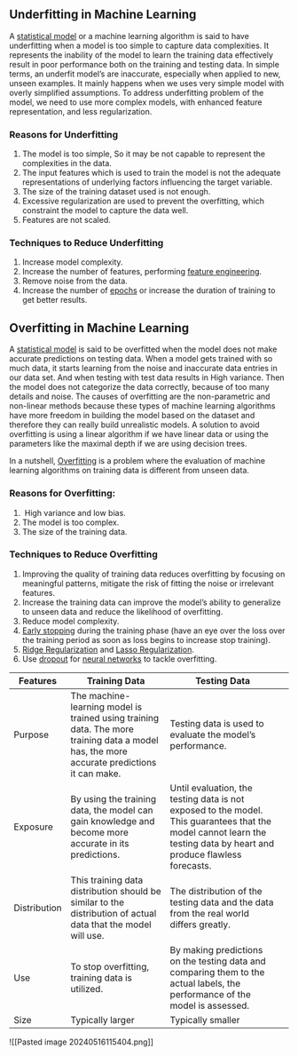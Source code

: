 ## ****Underfitting in Machine Learning****

A [statistical model](https://www.geeksforgeeks.org/difference-between-statistical-model-and-machine-learning/) or a machine learning algorithm is said to have underfitting when a model is too simple to capture data complexities. It represents the inability of the model to learn the training data effectively result in poor performance both on the training and testing data. In simple terms, an underfit model’s are inaccurate, especially when applied to new, unseen examples. It mainly happens when we uses very simple model with overly simplified assumptions. To address underfitting problem of the model, we need to use more complex models, with enhanced feature representation, and less regularization.

### ****Reasons for**** ****Underfitting****

1. The model is too simple, So it may be not capable to represent the complexities in the data.
2. The input features which is used to train the model is not the adequate representations of underlying factors influencing the target variable.
3. The size of the training dataset used is not enough.
4. Excessive regularization are used to prevent the overfitting, which constraint the model to capture the data well.
5. Features are not scaled.

### ****Techniques to Reduce Underfitting****

1. Increase model complexity.
2. Increase the number of features, performing [feature engineering](https://www.geeksforgeeks.org/what-is-feature-engineering/).
3. Remove noise from the data.
4. Increase the number of [epochs](https://www.geeksforgeeks.org/epoch-in-machine-learning/) or increase the duration of training to get better results.

## ****Overfitting in Machine Learning****

A [statistical model](https://www.geeksforgeeks.org/difference-between-statistical-model-and-machine-learning/) is said to be overfitted when the model does not make accurate predictions on testing data. When a model gets trained with so much data, it starts learning from the noise and inaccurate data entries in our data set. And when testing with test data results in High variance. Then the model does not categorize the data correctly, because of too many details and noise. The causes of overfitting are the non-parametric and non-linear methods because these types of machine learning algorithms have more freedom in building the model based on the dataset and therefore they can really build unrealistic models. A solution to avoid overfitting is using a linear algorithm if we have linear data or using the parameters like the maximal depth if we are using decision trees. 

In a nutshell, [Overfitting](https://www.geeksforgeeks.org/underfitting-and-overfitting-in-machine-learning/) is a problem where the evaluation of machine learning algorithms on training data is different from unseen data.

### Reasons for Overfitting:

1.  High variance and low bias.
2. The model is too complex.
3. The size of the training data.

### ****Techniques to Reduce Overfitting****

1. Improving the quality of training data reduces overfitting by focusing on meaningful patterns, mitigate the risk of fitting the noise or irrelevant features.
2. Increase the training data can improve the model’s ability to generalize to unseen data and reduce the likelihood of overfitting.
3. Reduce model complexity.
4. [Early stopping](https://www.geeksforgeeks.org/regularization-by-early-stopping/) during the training phase (have an eye over the loss over the training period as soon as loss begins to increase stop training).
5. [Ridge Regularization](https://www.geeksforgeeks.org/lasso-vs-ridge-vs-elastic-net-ml/) and [Lasso Regularization](https://www.geeksforgeeks.org/implementation-of-lasso-regression-from-scratch-using-python/).
6. Use [dropout](https://www.geeksforgeeks.org/dropout-in-neural-networks/) for [neural networks](https://www.geeksforgeeks.org/neural-networks-a-beginners-guide/) to tackle overfitting.

| Features     | Training Data                                                                                                                             | Testing Data                                                                                                                                                          |     |
| ------------ | ----------------------------------------------------------------------------------------------------------------------------------------- | --------------------------------------------------------------------------------------------------------------------------------------------------------------------- | --- |
| Purpose      | The machine-learning model is trained using training data. The more training data a model has, the more accurate predictions it can make. | Testing data is used to evaluate the model’s performance.                                                                                                             |     |
| Exposure     | By using the training data, the model can gain knowledge and become more accurate in its predictions.                                     | Until evaluation, the testing data is not exposed to the model. This guarantees that the model cannot learn the testing data by heart and produce flawless forecasts. |     |
| Distribution | This training data distribution should be similar to the distribution of actual data that the model will use.                             | The distribution of the testing data and the data from the real world differs greatly.                                                                                |     |
| Use          | To stop overfitting, training data is utilized.                                                                                           | By making predictions on the testing data and comparing them to the actual labels, the performance of the model is assessed.                                          |     |
| Size         | Typically larger                                                                                                                          | Typically smaller                                                                                                                                                     |     |
![[Pasted image 20240516115404.png]]